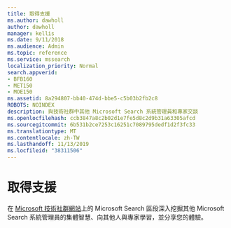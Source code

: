 ```yaml
---
title: 取得支援
ms.author: dawholl
author: dawholl
manager: kellis
ms.date: 9/11/2018
ms.audience: Admin
ms.topic: reference
ms.service: mssearch
localization_priority: Normal
search.appverid:
- BFB160
- MET150
- MOE150
ms.assetid: 8a294807-bb40-474d-bbe5-c5b03b2fb2c8
ROBOTS: NOINDEX
description: 與技術社群中其他 Microsoft Search 系統管理員和專家交談
ms.openlocfilehash: ccb3847a8c2b02d1e7fe5d8c2d9b31a63305afcd
ms.sourcegitcommit: 6b531b2ce7253c16251c7089795dedf1d2f3fc33
ms.translationtype: MT
ms.contentlocale: zh-TW
ms.lasthandoff: 11/13/2019
ms.locfileid: "38311506"
---
```

# <a name="get-support"></a>取得支援

在 [Microsoft 技術社群網站](https://techcommunity.microsoft.com/t5/Microsoft-Search/ct-p/MicrosoftSearch)上的 Microsoft Search 區段深入挖掘其他 Microsoft Search 系統管理員的集體智慧、向其他人與專家學習，並分享您的體驗。

  

